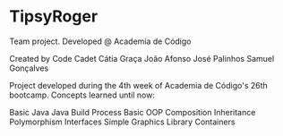 # TipsyRoger
Team project.
Developed @ Academia de Código

Created by Code Cadet
Cátia Graça
João Afonso
José Palinhos
Samuel Gonçalves

Project developed during the 4th week of Academia de Código's 26th bootcamp.
Concepts learned until now:

Basic Java
Java Build Process
Basic OOP
Composition
Inheritance
Polymorphism
Interfaces
Simple Graphics Library
Containers

